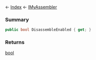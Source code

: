 ← [Index](Api-Index) ← [IMyAssembler](Sandbox.ModAPI.Ingame.IMyAssembler)

### Summary

```csharp
public bool DisassembleEnabled { get; }
```

### Returns

[bool](https://docs.microsoft.com/en-us/dotnet/api/system.boolean?view=netframework-4.6)

